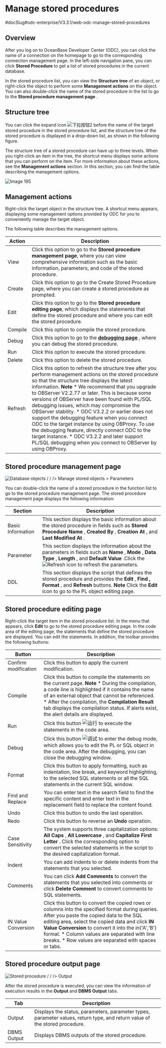 Manage stored procedures 
=============================================
#docSlug#odc-enterprise/V3.3.1/web-odc-manage-stored-procedures


Overview 
-----------------------------

After you log on to OceanBase Developer Center (ODC), you can click the name of a connection on the homepage to go to the corresponding connection management page. In the left-side navigation pane, you can click **Stored Procedure** to get a list of stored procedures in the current database. 

In the stored procedure list, you can view the **Structure tree** of an object, or right-click the object to perform some **Management actions** on the object. You can also double-click the name of the stored procedure in the list to go to the **Stored procedure management page** .

Structure tree 
-----------------------------------

You can click the expand icon ![下拉按钮2](https://help-static-aliyun-doc.aliyuncs.com/assets/img/en-US/1541960461/p377780.jpg) before the name of the target stored procedure in the stored procedure list, and the structure tree of the stored procedure is displayed in a drop-down list, as shown in the following figure. 

The structure tree of a stored procedure can have up to three levels. When you right-click an item in the tree, the shortcut menu displays some actions that you can perform on the item. For more information about these actions, see the **Management actions** section. In this section, you can find the table describing the management options.

![Image 195](https://help-static-aliyun-doc.aliyuncs.com/assets/img/en-US/5380659361/p241379.png)

Management actions 
---------------------------------------

Right-click the target object in the structure tree. A shortcut menu appears, displaying some management options provided by ODC for you to conveniently manage the target object. 

The following table describes the management options.


| Action  |                                                                                                                                                                                                                                                                                                                                                                                                                       Description                                                                                                                                                                                                                                                                                                                                                                                                                        |
|---------|----------------------------------------------------------------------------------------------------------------------------------------------------------------------------------------------------------------------------------------------------------------------------------------------------------------------------------------------------------------------------------------------------------------------------------------------------------------------------------------------------------------------------------------------------------------------------------------------------------------------------------------------------------------------------------------------------------------------------------------------------------------------------------------------------------------------------------------------------------|
| View    | Click this option to go to the **Stored procedure management page**, where you can view comprehensive information such as the basic information, parameters, and code of the stored procedure.                                                                                                                                                                                                                                                                                                                                                                                                                                                                                                                                                                                                                         |
| Create  | Click this option to go to the Create Stored Procedure page, where you can create a stored procedure as prompted.                                                                                                                                                                                                                                                                                                                                                                                                                                                                                                                                                                                                                                                                                                                                        |
| Edit    | Click this option to go to the **Stored procedure editing page**, which displays the statements that define the stored procedure and where you can edit the stored procedure.                                                                                                                                                                                                                                                                                                                                                                                                                                                                                                                                                                                                                                        |
| Compile | Click this option to compile the stored procedure.                                                                                                                                                                                                                                                                                                                                                                                                                                                                                                                                                                                                                                                                                                                                                                                                       |
| Debug   | Click this option to go to the **[debugging page](../../../7.client-odc-user-guide/4.client-odc-use-workspace/3.client-odc-anonymous-block-window.md)** , where you can debug the stored procedure.                                                                                                                                                                                                                                                                                                                                                                                                                                                                                                                                                                                                                                                                                                                     |
| Run     | Click this option to execute the stored procedure.                                                                                                                                                                                                                                                                                                                                                                                                                                                                                                                                                                                                                                                                                                                                                                                                       |
| Delete  | Click this option to delete the stored procedure.                                                                                                                                                                                                                                                                                                                                                                                                                                                                                                                                                                                                                                                                                                                                                                                                        |
| Refresh | Click this option to refresh the structure tree after you perform management actions on the stored procedure so that the structure tree displays the latest information.  **Note**  * We recommend that you upgrade to OBServer V2.2.77 or later. This is because some versions of OBServer have been found with PL/SQL debugging issues, which may compromise the OBServer stability.   * ODC V3.2.2 or earlier does not support the debugging feature when you connect ODC to the target instance by using OBProxy. To use the debugging feature, directly connect ODC to the target instance.   * ODC V3.2.2 and later support PL/SQL debugging when you connect to OBServer by using OBProxy.    |



Stored procedure management page 
-----------------------------------------------------

![Database objects / / /> Manage stored objects > Parameters](https://help-static-aliyun-doc.aliyuncs.com/assets/img/en-US/5380659361/p326069.png)

You can double-click the name of a stored procedure in the function list to go to the stored procedure management page. The stored procedure management page displays the following information:


|      Section      |                                                                                                                                           Description                                                                                                                                            |
|-------------------|--------------------------------------------------------------------------------------------------------------------------------------------------------------------------------------------------------------------------------------------------------------------------------------------------|
| Basic Information | This section displays the basic information about the stored procedure in fields such as **Stored Procedure Name** , **Created By** , **Creation At** , and **Last Modified At** .                                                                                                               |
| Parameter         | This section displays the information about the parameters in fields such as **Name** , **Mode** , **Data Type** , **Length** , and **Default Value** .Click the ![Refresh](https://help-static-aliyun-doc.aliyuncs.com/assets/img/en-US/2672849361/p326053.jpg) icon to refresh the parameters. |
| DDL               | This section displays the script that defines the stored procedure and provides the **Edit** , **Find** **,** **Format** , and **Refresh** buttons.  **Note**  Click the **Edit** icon to go to the PL object editing page.                                      |



Stored procedure editing page 
--------------------------------------------------

Right-click the target item in the stored procedure list. In the menu that appears, click **Edit** to go to the stored procedure editing page. In the code area of the editing page, the statements that define the stored procedure are displayed. You can edit the statements. In addition, the toolbar provides the following buttons:


|        Button        |                                                                                                                                                                                                                                 Description                                                                                                                                                                                                                                  |
|----------------------|------------------------------------------------------------------------------------------------------------------------------------------------------------------------------------------------------------------------------------------------------------------------------------------------------------------------------------------------------------------------------------------------------------------------------------------------------------------------------|
| Confirm modification | Click this button to apply the current modification.                                                                                                                                                                                                                                                                                                                                                                                                                         |
| Compile              | Click this button to compile the statements on the current page.  **Note**  * During the compilation, a code line is highlighted if it contains the name of an external object that cannot be referenced.   * After the compilation, the **Compilation Result** tab displays the compilation status. If alerts exist, the alert details are displayed.    |
| Run                  | Click this button ![运行](https://help-static-aliyun-doc.aliyuncs.com/assets/img/en-US/1541960461/p377781.jpg) to execute the statements in the code area.                                                                                                                                                                                                                                                                                                                     |
| Debug                | Click this button ![调试](https://help-static-aliyun-doc.aliyuncs.com/assets/img/en-US/1541960461/p377782.jpg) to enter the debug mode, which allows you to edit the PL or SQL object in the code area.  After the debugging, you can close the debugging window.                                                                                                                                                                                              |
| Format               | Click this button to apply formatting, such as indentation, line break, and keyword highlighting, to the selected SQL statements or all the SQL statements in the current SQL window.                                                                                                                                                                                                                                                                                        |
| Find and Replace     | You can enter text in the search field to find the specific content and enter text in the replacement field to replace the content found.                                                                                                                                                                                                                                                                                                                                    |
| Undo                 | Click this button to undo the last operation.                                                                                                                                                                                                                                                                                                                                                                                                                                |
| Redo                 | Click this button to reverse an **Undo** operation.                                                                                                                                                                                                                                                                                                                                                                                                                          |
| Case Sensitivity     | The system supports three capitalization options: **All Caps** , **All Lowercase** , and **Capitalize First Letter** . Click the corresponding option to convert the selected statements in the script to the desired capitalization format.                                                                                                                                                                                                                                 |
| Indent               | You can add indents to or delete indents from the statements that you selected.                                                                                                                                                                                                                                                                                                                                                                                              |
| Comments             | You can click **Add Comments** to convert the statements that you selected into comments or click **Delete Comment** to convert comments to SQL statements.                                                                                                                                                                                                                                                                                                                  |
| IN Value Conversion  | Click this button to convert the copied rows or columns into the specified format during queries.  After you paste the copied data to the SQL editing area, select the copied data and click **IN Value Conversion** to convert it into the in('A','B') format. * Column values are separated with line breaks.   * Row values are separated with spaces or tabs.         |



Stored procedure output page 
-------------------------------------------------

![Stored procedure / / /> Output](https://help-static-aliyun-doc.aliyuncs.com/assets/img/en-US/1541960461/p350898.png)

After the stored procedure is executed, you can view the information of execution results in the **Output** and **DBMS Output** tabs. 


|     Tab     |                                                        Description                                                         |
|-------------|----------------------------------------------------------------------------------------------------------------------------|
| Output      | Displays the status, parameters, parameter types, parameter values, return type, and return value of the stored procedure. |
| DBMS Output | Displays DBMS outputs of the stored procedure.                                                                             |


